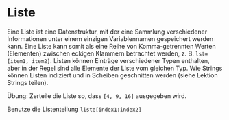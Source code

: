 # Liste

Eine Liste ist eine Datenstruktur, mit der eine Sammlung verschiedener Informationen unter einem einzigen Variablennamen gespeichert werden kann.
Eine Liste kann somit als eine Reihe von Komma-getrennten Werten (Elementen) zwischen eckigen Klammern betrachtet werden,
z. B. `lst=[item1, item2]`.
Listen können Einträge verschiedener Typen enthalten, aber in der Regel sind alle Elemente der Liste vom gleichen Typ.
Wie Strings können Listen indiziert und in Scheiben geschnitten werden (siehe Lektion Strings teilen).

Übung: Zerteile die Liste so, dass `[4, 9, 16]` ausgegeben wird.


<div class='hint'>
    Benutze die Listenteilung <code>liste[index1:index2]</code>
</div>

